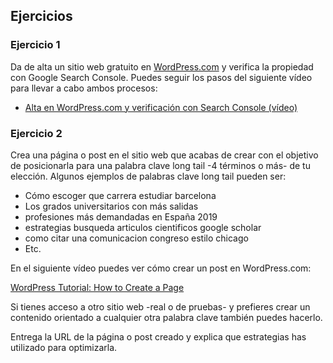## Ejercicios
### Ejercicio 1
Da de alta un sitio web gratuito en [WordPress.com](https://es.wordpress.com/) y verifica la propiedad con Google Search Console. Puedes seguir los pasos del siguiente vídeo para llevar a cabo ambos procesos:
* [Alta en WordPress.com y verificación con Search Console (vídeo)](https://www.dropbox.com/s/mw6vqvs9qsl7hfj/wordpress.com1de2.mp4?dl=0)
### Ejercicio 2
Crea una página o post en el sitio web que acabas de crear con el objetivo de posicionarla para una palabra clave long tail -4 términos o más- de tu elección. Algunos ejemplos de palabras clave long tail pueden ser:

* Cómo escoger que carrera estudiar barcelona
* Los grados universitarios con más salidas
* profesiones más demandadas en España 2019
* estrategias busqueda articulos cientificos google scholar
* como citar una comunicacion congreso estilo chicago
* Etc.

En el siguiente vídeo puedes ver cómo crear un post en WordPress.com:

[WordPress Tutorial: How to Create a Page](https://youtu.be/mCfuh5bCOwM)

Si tienes acceso a otro sitio web -real o de pruebas- y prefieres crear un contenido orientado a cualquier otra palabra clave también puedes hacerlo.

Entrega la URL de la página o post creado y explica que estrategias has utilizado para optimizarla.
